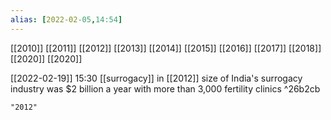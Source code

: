 ```yaml
---
alias: [2022-02-05,14:54]
---
```

[[2010]] [[2011]] [[2012]] [[2013]] [[2014]] [[2015]] [[2016]] [[2017]] [[2018]] [[2020]]  [[2020]]

[[2022-02-19]] 15:30 [[surrogacy]]
in [[2012]] size of India's surrogacy industry was $2 billion a year with more than 3,000 fertility clinics ^26b2cb
```query
"2012"
```